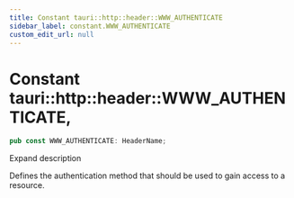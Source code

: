 ```yaml
---
title: Constant tauri::http::header::WWW_AUTHENTICATE
sidebar_label: constant.WWW_AUTHENTICATE
custom_edit_url: null
---
```


  # Constant tauri::http&#x3A;:header::WWW_AUTHENTICATE,

```rs
pub const WWW_AUTHENTICATE: HeaderName;
```

Expand description

Defines the authentication method that should be used to gain access to a resource.
  